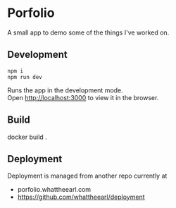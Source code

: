 # Porfolio
A small app to demo some of the things I've worked on.

## Development
```
npm i
npm run dev
```
Runs the app in the development mode.<br>
Open [http://localhost:3000](http://localhost:3000) to view it in the browser.

## Build
docker build .

## Deployment
Deployment is managed from another repo currently at
- porfolio.whattheearl.com
- https://github.com/whattheearl/deployment
